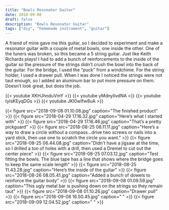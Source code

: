 ```yaml
---
title: "Bowls Resonator Guitar"
date: 2018-09-08
draft: false
description: "Bowls Resonator Guitar"
tags: ["diy", "homemade instrument", "guitar"]
---
```

A friend of mine gave me this guitar, so I decided to experiment and make a resonator guitar with a couple of metal bowls, one inside the other. One of the tuners was broken, so this became a 5 string guitar. Just like Keith Richards plays! I had to add a bunch of reinforcements to the inside of the guitar so the pressure of the strings didn’t crush the bowl into the back of the guitar. For the bridge, I used the “puck” from a windchime. For the string holder, I used a drawer pull. When I was done I noticed the strings were not taut enough, so I added an aluminum bar to put more pressure on them. Doesn’t look great, but does the job.

{{< youtube XKHJhnduVmY >}}
{{< youtube yMdnyIlvdNA >}}
{{< youtube tylsKEyqDGs >}}
{{< youtube JKI0wIfw8uA >}}

{{< figure src="2018-09-08 01.10.08.jpg" caption="The finished product" >}}
{{< figure src="2018-04-29 17.16.32.jpg" caption="Here’s what I started with" >}}
{{< figure src="2018-04-29 17.16.46.jpg" caption="That’s a pretty pickguard" >}}
{{< figure src="2018-08-25 06.11.11.jpg" caption="Here’s a way to draw a circle without a compass…drive two screws or nails into a yard stick, then use one to scratch the circle you want." >}}
{{< figure src="2018-08-25 06.44.08.jpg" caption="Didn't have a jigsaw at the time, so I drilled a ton of holes with a drill, then used a Dremel to cut out the center piece" >}}
{{< figure src="2018-08-25 07.03.12.jpg" caption="Test fitting the bowls. The blue tape has a line that shows where the bridge goes to keep the same scale length" >}}
{{< figure src="2018-08-25 11.43.28.jpg" caption="Here’s the inside of the guitar" >}}
{{< figure src="2018-08-26 08.05.41.jpg" caption="Added a bunch of dowels to reinforce the guitar body" >}}
{{< figure src="2018-09-08 01.09.59.jpg" caption="This ugly metal bar is pushing down on the strings so they remain taut" >}}
{{< figure src="2018-09-08 01.10.26.jpg" caption="Drawer pull" >}}
{{< figure src="2018-09-08 16.50.45.jpg" caption=" " >}}
{{< figure src="2018-09-09 12.04.52.jpg" caption=" " >}}
